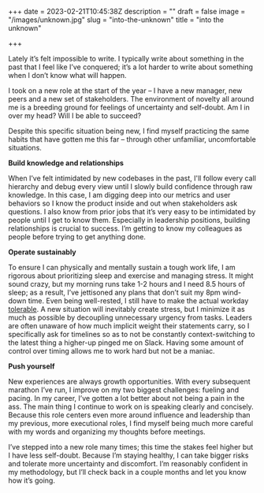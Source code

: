 +++
date = 2023-02-21T10:45:38Z
description = ""
draft = false
image = "/images/unknown.jpg"
slug = "into-the-unknown"
title = "into the unknown"

+++

Lately it’s felt impossible to write. I typically write about something in the past that I feel like I’ve conquered; it’s a lot harder to write about something when I don’t know what will happen.

I took on a new role at the start of the year – I have a new manager, new peers and a new set of stakeholders. The environment of novelty all around me is a breeding ground for feelings of uncertainty and self-doubt. Am I in over my head? Will I be able to succeed?

Despite this specific situation being new, I find myself practicing the same habits that have gotten me this far – through other unfamiliar, uncomfortable situations.

**Build knowledge and relationships**

When I’ve felt intimidated by new codebases in the past, I'll follow every call hierarchy and debug every view until I slowly build confidence through raw knowledge. In this case, I am digging deep into our metrics and user behaviors so I know the product inside and out when stakeholders ask questions. I also know from prior jobs that it’s very easy to be intimidated by people until I get to know them. Especially in leadership positions, building relationships is crucial to success. I’m getting to know my colleagues as people before trying to get anything done.

**Operate sustainably**

To ensure I can physically and mentally sustain a tough work life, I am rigorous about prioritizing sleep and exercise and managing stress. It might sound crazy, but my morning runs take 1-2 hours and I need 8.5 hours of sleep; as a result, I’ve jettisoned any plans that don’t suit my 8pm wind-down time. Even being well-rested, I still have to make the actual workday [tolerable](https://www.ncbi.nlm.nih.gov/pmc/articles/PMC1361287/). A new situation will inevitably create stress, but I minimize it as much as possible by decoupling unnecessary urgency from tasks. Leaders are often unaware of how much implicit weight their statements carry, so I specifically ask for timelines so as to not be constantly context-switching to the latest thing a higher-up pinged me on Slack. Having some amount of control over timing allows me to work hard but not be a maniac.

**Push yourself**

New experiences are always growth opportunities. With every subsequent marathon I’ve run, I improve on my two biggest challenges: fueling and pacing. In my career, I’ve gotten a lot better about not being a pain in the ass. The main thing I continue to work on is speaking clearly and concisely. Because this role centers even more around influence and leadership than my previous, more executional roles, I find myself being much more careful with my words and organizing my thoughts before meetings.

I’ve stepped into a new role many times; this time the stakes feel higher but I have less self-doubt. Because I’m staying healthy, I can take bigger risks and tolerate more uncertainty and discomfort. I’m reasonably confident in my methodology, but I’ll check back in a couple months and let you know how it’s going.
